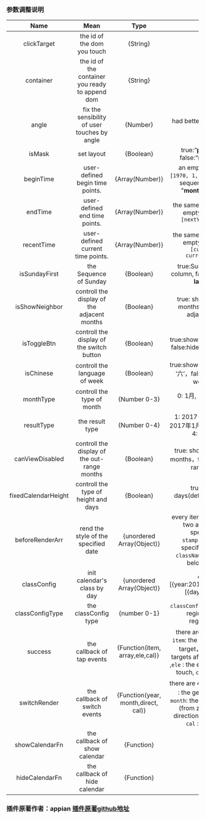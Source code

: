 

### 参数调整说明
|Name|Mean|Type|Value|Must|change|
|:---:|:---:|:---:|:---:|:---:|:---:|
|clickTarget | the id of the dom you touch | {String}| - | × | × |
|container| the id of the container you ready to append dom| {String}| - | × | √|
|angle| fix the sensibility of user touches by angle | {Number}|  had better set it between  **5** and **20** | × | × |
|isMask| set layout | {Boolean} | true:“**popup layout**”, false:“**normal layout**”  | × | √ |
|beginTime| user-defined begin time points.  | {Array(Number)} |an empty array means` [1970, 1, 1]`. every position sequent meas “**year**”, "**month**" and "**date**".  | × |× |
|endTime| user-defined end time points. | {Array(Number)}| the same to beginTime. an empty array means `[nextYear, 12, 31] `| × | × |
|recentTime| user-defined current time points. | {Array(Number)} | the same to beginTime. an empty array means `[currentYear, currentMonth, 1]`  |  ×| × |
|isSundayFirst| the Sequence of Sunday | {Boolean}| true:Sunday at the **first** column, false:Sunday at the **last** column | × | × |
|isShowNeighbor| controll the display of the adjacent months| {Boolean} |true: show the adjacent months, false: hide the adjacent months | × | × |
|isToggleBtn| controll the display of the switch button| {Boolean}| true:show the switch button, false:hide the switch button| × | × |
|isChinese| controll the language of week |  {Boolean} |true:show Chinese week like ‘六’，false: show English week like ‘S’ | × | × |
|monthType| controll the type of month  | {Number 0-3}| 0: 1月, 1:一月, 2:Jan, 3: January | × | × |
|resultType| the result type|{Number 0-4}|1: 2017-1-1(default), 2: 2017年1月1日, 3: 2017/1/1, 4: timestamp|×|√|
|canViewDisabled| controll the display of the out-range months |  {Boolean} |true: show the out-range months，false:hide the out-range months| × | × |
|fixedCalendarHeight|controll the type of height and days|{Boolean}|true:reveal 42 days(default),false:reveal 35 days|×|√|
|beforeRenderArr| rend the style of the specified date |   {unordered Array(Object)} | every item of this array has two arguments:  the specified date  `stamp{Number}` & the specified classname `className {String}`, see below for details | × | × |
|classConfig|init calendar's class by day  |{unordered Array(Object)}|example:[{year:2017,month:3,dayArr:[{day:1,class:''}]}]|×|√|
|classConfigType|the classConfig type|{number 0-1}|`classConfig`'s type,0:square region,1: circular region(default) | ×  |√|
|success| the callback of  tap events|   {Function(item, array,ele,cal)}| there are 4 arguments，`item`: the time stamp of the target，`array` :the two targets after two tap events ,`ele` : the element of day you touch, `cal` : the instance| × | √ |
|switchRender| the callback of  switch events |   {Function(year, month,direct, cal)} |  there are 4 arguments，`year` : the generating year，`month`: the generating month (from zero),`direct`:the direction you touch move, `cal` : the instance| × | √ |
|showCalendarFn| the callback of show calendar|{Function}|-|×  |√|
|hideCalendarFn| the callback of hide calendar|{Function}|-|×  |√|

### 插件原著作者：appian [插件原著github地址](https://github.com/AppianZ/Desert-or-Ocean)

